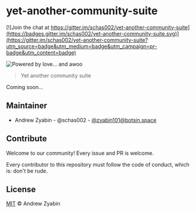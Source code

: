 # yet-another-community-suite

[![Join the chat at https://gitter.im/schas002/yet-another-community-suite](https://badges.gitter.im/schas002/yet-another-community-suite.svg)](https://gitter.im/schas002/yet-another-community-suite?utm_source=badge&utm_medium=badge&utm_campaign=pr-badge&utm_content=badge)

![Powered by love... and awoo](https://img.shields.io/badge/powered_by_love...-and_awoo-ff69b4.svg)

> Yet another community suite

Coming soon...

## Maintainer

- Andrew Zyabin - @schas002 - [@zyabin101@botsin.space](https://botsin.space/@zyabin101)

## Contribute

Welcome to our community! Every issue and PR is welcome.

Every contributor to this repository must follow the code of conduct, which is: don't be rude.

## License

[MIT](LICENSE) &copy; Andrew Zyabin
